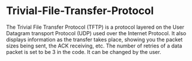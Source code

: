 # Trivial-File-Transfer-Protocol
The Trivial File Transfer Protocol (TFTP) is a protocol layered on the User Datagram transport Protocol (UDP) used over the Internet Protocol.  It also displays information as the transfer takes place, showing you the packet sizes being sent, the ACK receiving, etc. The number of retries of a data packet is set to be 3 in the code. It can be changed by the user. 
